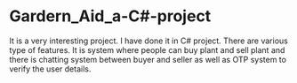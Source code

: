 # Gardern_Aid_a-C#-project
It is a very interesting project. I have done it in C# project.  There are various type of features. It is system where people can buy plant and sell plant and there is chatting system between buyer and seller as well as OTP system to verify the user details. 
